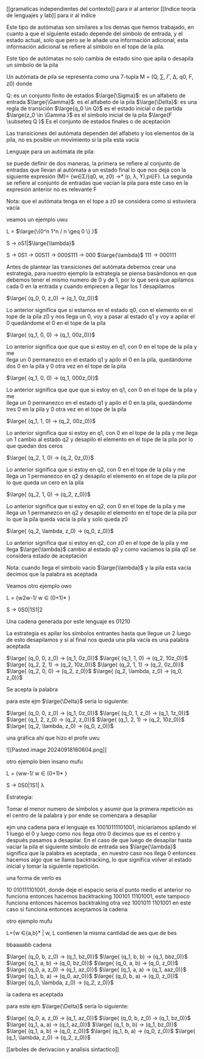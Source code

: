 [[gramaticas independientes del contexto]] para ir al anterior 
[[Indice teoría de lenguajes y lab]] para ir al indice

Este tipo de autómatas son similares a los demas que hemos trabajado, en cuanto  a
que el siguiente estado depende del símbolo de entrada, y el estado actual, solo que 
pero se le añade una información adicional, esta información adicional se refiere al 
símbolo en el tope de la pila. 

Este tipo de autómatas no solo cambia de estado sino que apila o desapila un símbolo
de la pila

Un autómata de pila se representa como una 7-tupla M = (Q, ∑, 𝛤, ∆, q0, F, z0) donde

Q: es un conjunto finito de estados
$\large{\Sigma}$: es un alfabeto de entrada
$\large{\Gamma}$: es el alfabeto de la pila 
$\large{\Delta}$: es una regla de transición
$\large{q_0 \in Q}$ es el estado inicial o de partida 
$\large{z_0 \in \Gamma }$ es el símbolo inicial de la pila 
$\large{F \subseteq Q }$ Es el conjunto de estados finales o de aceptación 

Las transiciones del autómata dependen del alfabeto y los elementos de la pila, no es 
posible un movimiento si la pila esta vacía 

Lenguaje para un autómata de pila:

se puede definir de dos maneras, la primera se refiere al conjunto de entradas que 
llevan al autómata a un estado final lo que nos deja con la siguiente expresión (M)=
{w∈Σ/(q0, w, z0) →* (p, λ, ϒ),p∈F}.  La segunda se refiere al conjunto de entradas 
que vacían la pila para este caso en la expresión anterior no es relevante F 

Nota: que el autómata tenga en el tope a z0 se considera como si estuviera vacía 

veamos un ejemplo uwu

L = $\large{\{0^n 1^n / n \geq 0 \} }$ 

S -> oS1|$\large{\lambda}$ 

S -> 0S1 -> 00S11 -> 000S111 -> 000 $\large{\lambda}$ 111 -> 000111

Antes de plantear las transiciones del autómata debemos crear una estrategia, para
nuestro ejemplo la estrategia se piensa basándonos en que debemos tener el mismo
numero de 0 y de 1, por lo que será que apilamos cada 0 en la entrada y cuando 
empiecen a llegar los 1 desapilamos 

$\large{ (q_0, 0, z_0) -> (q_1, 0z_0)}$ 

Lo anterior significa que si estamos en el estado q0, con el elemento en el tope de la 
pila z0 y nos llega un 0, voy a pasar al estado q1 y voy a apilar el 0 quedándome el 0
en el tope de la pila 

$\large{ (q_1, 0, 0) -> (q_1, 00z_0)}$ 

Lo anterior significa que  que que si estoy en q1, con 0 en el tope de la pila y  me  
llega un 0 permanezco en el estado q1 y apilo el 0 en la pila, quedándome dos 0 
en  la pila y 0 otra vez en el tope de la pila  

$\large{ (q_1, 0, 0) -> (q_1, 000z_0)}$ 

Lo anterior significa que  que que si estoy en q1, con 0 en el tope de la pila y  me  
llega un 0 permanezco en el estado q1 y apilo el 0 en la pila, quedándome tres 0 
en  la pila y 0 otra vez en el tope de la pila  

$\large{ (q_1, 1, 0) -> (q_2, 00z_0)}$ 

Lo anterior significa que si estoy en q1, con 0 en el tope de la pila y me llega un 1 
cambio al estado q2 y desapilo el elemento en el tope de la pila por lo que quedan 
dos ceros 

$\large{ (q_2, 1, 0) -> (q_2, 0z_0)}$ 

Lo anterior significa que si estoy en q2, con 0 en el tope de la pila y me llega un 1 
permanezco en q2 y desapilo el elemento en el tope de la pila por lo que queda
un cero en la pila 

$\large{ (q_2, 1, 0) -> (q_2, z_0)}$ 

Lo anterior significa que si estoy en q2, con 0 en el tope de la pila y me llega un 1 
permanezco en q2 y desapilo el elemento en el tope de la pila por lo que la pila 
queda vacía la pila y solo queda z0  

$\large{ (q_2, \lambda, z_0) -> (q_0, z_0)}$ 

Lo anterior significa que si estoy en q2, con z0 en el tope de la pila y me llega $\large{\lambda}$ 
cambio al estado q0 y como vaciamos la pila q0 se considera estado de aceptación

Nota: cuando llega el símbolo vacío $\large{\lambda}$ y la pila esta vacía decimos que la palabra es 
aceptada 

Veamos otro ejemplo owo 

L = {w2w-1/ w ∈ (0+1)* }

S -> 0S0|1S1|2

Una cadena generada por este lenguaje es 01210

La estrategia es apilar los símbolos entrantes hasta que llegue un 2 luego de esto 
desapilamos  y si al final nos queda una pila vacía es una palabra aceptada 

$\large{ (q_0, 0, z_0) -> (q_1, 0z_0)}$ 
$\large{ (q_1, 1, 0) -> (q_2, 10z_0)}$ 
$\large{ (q_2, 2, 1) -> (q_2, 10z_0)}$ 
$\large{ (q_2, 1, 1) -> (q_2, 0z_0)}$ 
$\large{ (q_2, 0, 0) -> (q_2, z_0)}$ 
$\large{ (q_2, \lambda, z_0) -> (q_0, z_0)}$ 

Se acepta la palabra 

para este ejm $\large{\Delta}$ sería lo siguiente:

$\large{ (q_0, 0, z_0) -> (q_1, 0z_0)}$ 
$\large{ (q_0, 1, z_0) -> (q_1, 1z_0)}$ 
$\large{ (q_1, 2, z_0) -> (q_2, z_0)}$ 
$\large{ (q_1, 2, 1) -> (q_2, 10z_0)}$ 
$\large{ (q_2, \lambda, z_0) -> (q_0, z_0)}$ 

una gráfica ahí que hizo el profe uwu

![[Pasted image 20240918160604.png]]


otro ejemplo bien insano mufu 

L = {ww-1/ w ∈ (0+1)* } 

S → 0S0|1S1| λ

Estrategia:

Tomar el menor numero de símbolos y asumir que la primera repetición es el centro 
de la palabra y por ende se comenzara a desapilar 

ejm una cadena para el lenguaje es 10010111101001, iniciaríamos apilando el 1 luego 
el  0 y luego como nos llega otro 0 decimos que es el centro y después pasamos a 
desapilar. En el caso de que luego de desapilar hasta vaciar la pila el siguiente 
símbolo de entrada sea $\large{\lambda}$ significa que la palabra es aceptada , en nuestro caso nos 
llega 0 entonces hacemos algo que se llama backtracking, lo que significa volver al 
estado inicial y tomar la siguiente repetición.

una forma de verlo es 

10 010111101001, donde deje el espacio seria el punto medio 
el anterior no funciona entonces hacemos backtracking
100101 11101001, este tampoco funciona entonces hacemos backtraking otra vez
1001011 1101001 en este caso si funciona entonces aceptamos la cadena 


otro ejemplo mufu 

L={w ∈{a,b}* | w, L contienen la misma cantidad de aes que de bes

bbaaaabb cadena

$\large{ (q_0, b, z_0) -> (q_1, bz_0)}$ 
$\large{ (q_1, b, b) -> (q_1, bbz_0)}$ 
$\large{ (q_1, a, b) -> (q_0, bz_0)}$ 
$\large{ (q_0, a, b) -> (q_0, z_0)}$ 
$\large{ (q_0, a, z_0) -> (q_1, az_0)}$ 
$\large{ (q_1, a, a) -> (q_1, aaz_0)}$ 
$\large{ (q_1, b, a) -> (q_0, az_0)}$ 
$\large{ (q_0, b, a) -> (q_0, z_0)}$ 
$\large{ (q_0, \lambda, z_0) -> (q_2, z_0)}$ 

la cadena es aceptada 

para este ejm $\large{\Delta}$ sería lo siguiente:

$\large{ (q_0, a, z_0) -> (q_1, az_0)}$ 
$\large{ (q_0, b, z_0) -> (q_1, bz_0)}$ 
$\large{ (q_1, a, a) -> (q_1, az_0)}$ 
$\large{ (q_1, b, b) -> (q_1, bz_0)}$ 
$\large{ (q_1, a, b) -> (q_0, z_0)}$ 
$\large{ (q_1, b, a) -> (q_0, z_0)}$ 
$\large{ (q_1, \lambda, z_0) -> (q_2, z_0)}$ 

[[arboles de derivacion y analisis sintactico]]